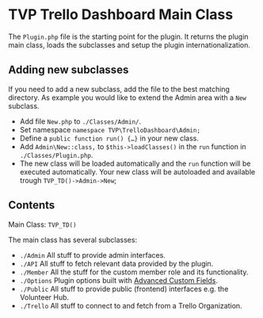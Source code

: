 # TVP Trello Dashboard Main Class

The `Plugin.php` file is the starting point for the plugin. It returns the plugin main class, loads the subclasses and setup the plugin internationalization.

## Adding new subclasses
If you need to add a new subclass, add the file to the best matching directory. As example you would like to extend the Admin area with a `New` subclass.
* Add file `New.php` to `./Classes/Admin/`.
* Set namespace `namespace TVP\TrelloDashboard\Admin;`
* Define a `public function run() {…}` in your new class.
* Add `Admin\New::class,` to `$this->loadClasses()` in the `run` function in `./Classes/Plugin.php`.
* The new class will be loaded automatically and the `run`
 function will be executed automatically.
Your new class will be autoloaded and available trough `TVP_TD()->Admin->New`;

## Contents

Main Class: `TVP_TD()`

The main class has several subclasses:
* `./Admin` All stuff to provide admin interfaces.
* `./API` All stuff to fetch relevant data provided by the plugin.
* `./Member` All the stuff for the custom member role and its functionality.
* `./Options` Plugin options built with [Advanced Custom Fields](https://www.advancedcustomfields.com/).
* `./Public` All stuff to provide public (frontend) interfaces e.g. the Volunteer Hub.
* `./Trello` All stuff to connect to and fetch from a Trello Organization.

